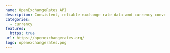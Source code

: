 ```yaml
---
name: OpenExchangeRates API
description: Consistent, reliable exchange rate data and currency conversion for your business.
categories:
  - currency
features:
  https: true
url: https://openexchangerates.org/
logo: openexchangerates.png
---
```

